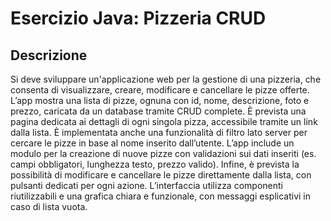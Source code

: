 # Esercizio Java: Pizzeria CRUD

## Descrizione

Si deve sviluppare un'applicazione web per la gestione di una pizzeria, che consenta di visualizzare, creare, modificare e cancellare le pizze offerte. L’app mostra una lista di pizze, ognuna con id, nome, descrizione, foto e prezzo, caricata da un database tramite CRUD complete. È prevista una pagina dedicata ai dettagli di ogni singola pizza, accessibile tramite un link dalla lista. È implementata anche una funzionalità di filtro lato server per cercare le pizze in base al nome inserito dall’utente. L’app include un modulo per la creazione di nuove pizze con validazioni sui dati inseriti (es. campi obbligatori, lunghezza testo, prezzo valido). Infine, è prevista la possibilità di modificare e cancellare le pizze direttamente dalla lista, con pulsanti dedicati per ogni azione. L’interfaccia utilizza componenti riutilizzabili e una grafica chiara e funzionale, con messaggi esplicativi in caso di lista vuota.
